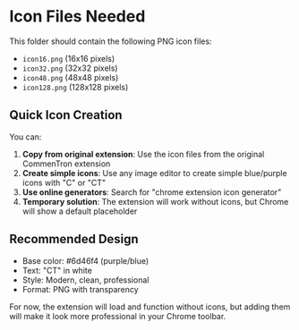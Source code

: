 # Icon Files Needed

This folder should contain the following PNG icon files:

- `icon16.png` (16x16 pixels)
- `icon32.png` (32x32 pixels)  
- `icon48.png` (48x48 pixels)
- `icon128.png` (128x128 pixels)

## Quick Icon Creation

You can:

1. **Copy from original extension**: Use the icon files from the original CommenTron extension
2. **Create simple icons**: Use any image editor to create simple blue/purple icons with "C" or "CT"
3. **Use online generators**: Search for "chrome extension icon generator"
4. **Temporary solution**: The extension will work without icons, but Chrome will show a default placeholder

## Recommended Design

- Base color: #6d46f4 (purple/blue)
- Text: "CT" in white
- Style: Modern, clean, professional
- Format: PNG with transparency

For now, the extension will load and function without icons, but adding them will make it look more professional in your Chrome toolbar.